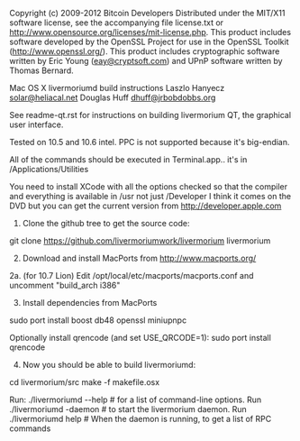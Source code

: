 Copyright (c) 2009-2012 Bitcoin Developers
Distributed under the MIT/X11 software license, see the accompanying file
license.txt or http://www.opensource.org/licenses/mit-license.php.  This
product includes software developed by the OpenSSL Project for use in the
OpenSSL Toolkit (http://www.openssl.org/).  This product includes cryptographic
software written by Eric Young (eay@cryptsoft.com) and UPnP software written by
Thomas Bernard.


Mac OS X livermoriumd build instructions
Laszlo Hanyecz <solar@heliacal.net>
Douglas Huff <dhuff@jrbobdobbs.org>


See readme-qt.rst for instructions on building livermorium QT, the
graphical user interface.

Tested on 10.5 and 10.6 intel.  PPC is not supported because it's big-endian.

All of the commands should be executed in Terminal.app.. it's in
/Applications/Utilities

You need to install XCode with all the options checked so that the compiler and
everything is available in /usr not just /Developer I think it comes on the DVD
but you can get the current version from http://developer.apple.com


1.  Clone the github tree to get the source code:

git clone https://github.com/livermoriumwork/livermorium livermorium

2.  Download and install MacPorts from http://www.macports.org/

2a. (for 10.7 Lion)
    Edit /opt/local/etc/macports/macports.conf and uncomment "build_arch i386"

3.  Install dependencies from MacPorts

sudo port install boost db48 openssl miniupnpc

Optionally install qrencode (and set USE_QRCODE=1):
sudo port install qrencode

4.  Now you should be able to build livermoriumd:

cd livermorium/src
make -f makefile.osx

Run:
  ./livermoriumd --help  # for a list of command-line options.
Run
  ./livermoriumd -daemon # to start the livermorium daemon.
Run
  ./livermoriumd help # When the daemon is running, to get a list of RPC commands
